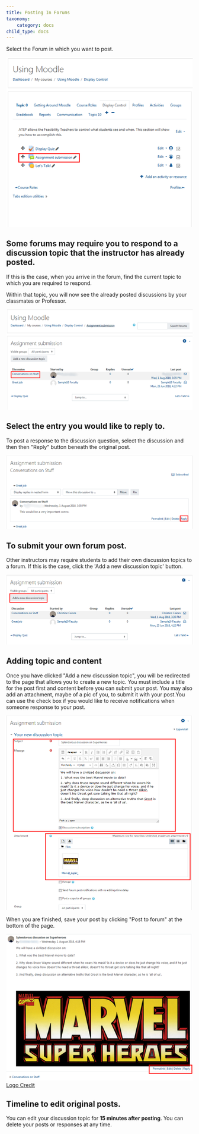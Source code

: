 ```yaml
---
title: Posting In Forums
taxonomy:
    category: docs
child_type: docs
---
```



Select the Forum in which you want to post.

![](post-forum-1.png)

## Some forums may require you to respond to a discussion topic that the instructor has already posted.

If this is the case, when you arrive in the forum, find the current topic to which you are required to respond.

Within that topic, you will now see the already posted discussions by your classmates or Professor.

![](post-forum-2.png)

## Select the entry you would like to reply to.

To post a response to the discussion question, select the discussion and then then "Reply" button beneath the original post.

![](post-forum-3.png)

## To submit your own forum post.

Other instructors may require students to add their own discussion topics to a forum. If this is the case, click the 'Add a new discussion topic' button.

![](post-forum-4.png)

## Adding topic and content

Once you have clicked "Add a new discussion topic", you will be redirected to the page that allows you to create a new topic. You must include a title for the post first and content before you can submit your post. You may also add an attachment, maybe of a pic of you, to submit it with your post.You can use the check box if you would like to receive notifications when someone response to your post.

![](post-forum-5.png)

When you are finished, save your post by clicking "Post to forum" at the bottom of the page.

![](post-forum-6.png) [Logo Credit](http://logos.wikia.com/wiki/File:Marvel_super_heroes_psx_logo.jpg)

## Timeline to edit original posts.

You can edit your discussion topic for **15 minutes after posting**. You can delete your posts or responses at any time.
